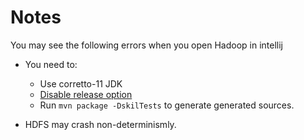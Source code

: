 # Notes

You may see the following errors when you open Hadoop in intellij

- You need to: 
  - Use corretto-11 JDK
  - [Disable release option](https://youtrack.jetbrains.com/issue/IDEA-201168)
  - Run `mvn package -DskilTests` to generate generated sources.


- HDFS may crash non-determinismly.
